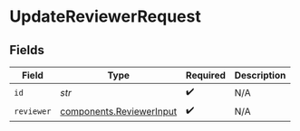 # UpdateReviewerRequest


## Fields

| Field                                                                | Type                                                                 | Required                                                             | Description                                                          |
| -------------------------------------------------------------------- | -------------------------------------------------------------------- | -------------------------------------------------------------------- | -------------------------------------------------------------------- |
| `id`                                                                 | *str*                                                                | :heavy_check_mark:                                                   | N/A                                                                  |
| `reviewer`                                                           | [components.ReviewerInput](../../models/components/reviewerinput.md) | :heavy_check_mark:                                                   | N/A                                                                  |